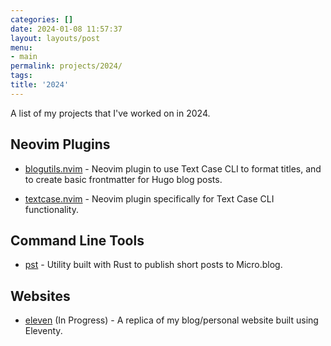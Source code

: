 ```yaml
---
categories: []
date: 2024-01-08 11:57:37
layout: layouts/post
menu:
- main
permalink: projects/2024/
tags:
title: '2024'
---
```


A list of my projects that I've worked on in 2024.

## Neovim Plugins

- [blogutils.nvim][bu] - Neovim plugin to use Text Case CLI to format titles,
  and to create basic frontmatter for Hugo blog posts.

- [textcase.nvim][tcn] - Neovim plugin specifically for Text Case CLI
  functionality.

## Command Line Tools

- [pst][pst] - Utility built with Rust to publish short posts to Micro.blog.

## Websites

- [eleven][eleven] (In Progress) - A replica of my blog/personal website built
  using Eleventy.

[bu]: https://github.com/chrishannah/blogutils.nvim
[tcn]: https://github.com/chrishannah/textcase.nvim
[pst]: https://github.com/chrishannah/pst
[eleven]: https://github.com/chrishannah/eleven
